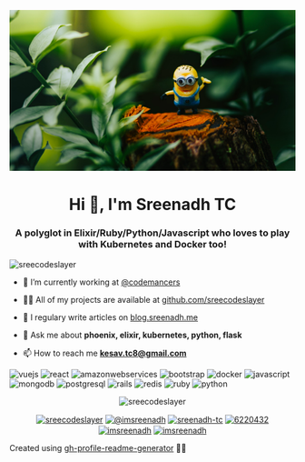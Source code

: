 <p align="center"> <img src="./minion-cover.png" alt="minion-and-banaaaanaaaaa"/></p>
<h1 align="center">Hi 👋, I'm Sreenadh TC</h1>
<h3
 align="center">A polyglot in Elixir/Ruby/Python/Javascript who loves
 to play with Kubernetes and Docker too!</h3>
<p align="left"> <img src="https://komarev.com/ghpvc/?username=sreecodeslayer" alt="sreecodeslayer" /> </p>

- 🔭 I’m currently working at [@codemancers](codemancers.com)

- 👨‍💻 All of my projects are available at [github.com/sreecodeslayer](https://github.com/sreecodeslayer)

- 📝 I regulary write articles on [blog.sreenadh.me](https://blog.sreenadh.me)

- 💬 Ask me about **phoenix, elixir, kubernetes, python, flask**

- 📫 How to reach me **kesav.tc8@gmail.com**

<p
 align="left"><img 
src="https://konpa.github.io/devicon/devicon.git/icons/vuejs/vuejs-original-wordmark.svg"
 alt="vuejs" width="20" height="20"/> <img 
src="https://konpa.github.io/devicon/devicon.git/icons/react/react-original-wordmark.svg"
 alt="react" width="20" height="20"/> <img 
src="https://konpa.github.io/devicon/devicon.git/icons/amazonwebservices/amazonwebservices-original-wordmark.svg"
 alt="amazonwebservices" width="20" height="20"/> <img 
src="https://konpa.github.io/devicon/devicon.git/icons/bootstrap/bootstrap-plain.svg"
 alt="bootstrap" width="20" height="20"/> <img 
src="https://konpa.github.io/devicon/devicon.git/icons/docker/docker-original-wordmark.svg"
 alt="docker" width="20" height="20"/> <img 
src="https://konpa.github.io/devicon/devicon.git/icons/javascript/javascript-original.svg"
 alt="javascript" width="20" height="20"/> <img 
src="https://konpa.github.io/devicon/devicon.git/icons/mongodb/mongodb-original-wordmark.svg"
 alt="mongodb" width="20" height="20"/> <img 
src="https://konpa.github.io/devicon/devicon.git/icons/postgresql/postgresql-original-wordmark.svg"
 alt="postgresql" width="20" height="20"/> <img 
src="https://konpa.github.io/devicon/devicon.git/icons/rails/rails-original-wordmark.svg"
 alt="rails" width="20" height="20"/> <img 
src="https://konpa.github.io/devicon/devicon.git/icons/redis/redis-original-wordmark.svg"
 alt="redis" width="20" height="20"/> <img 
src="https://konpa.github.io/devicon/devicon.git/icons/ruby/ruby-original-wordmark.svg"
 alt="ruby" width="20" height="20"/> <img 
src="https://konpa.github.io/devicon/devicon.git/icons/python/python-original-wordmark.svg"
 alt="python" width="20" height="20"/></p><p 
align="center"> <img 
src="https://github-readme-stats.vercel.app/api?username=sreecodeslayer&show_icons=true"
 alt="sreecodeslayer" /> </p>

<p align="center"> 
<a
 href="https://dev.to/sreecodeslayer" target="blank"><img 
align="center" 
src="https://cdn.jsdelivr.net/npm/simple-icons@3.0.1/icons/dev-dot-to.svg"
 alt="sreecodeslayer" height="20" width="20" /></a>
<a 
href="https://twitter.com/@imsreenadh" target="blank"><img 
align="center" 
src="https://cdn.jsdelivr.net/npm/simple-icons@3.0.1/icons/twitter.svg" 
alt="@imsreenadh" height="20" width="20" /></a>
<a 
href="https://linkedin.com/in/sreenadh-tc" target="blank"><img 
align="center" 
src="https://cdn.jsdelivr.net/npm/simple-icons@3.0.1/icons/linkedin.svg"
 alt="sreenadh-tc" height="20" width="20" /></a>
<a 
href="https://stackoverflow.com/users/6220432" target="blank"><img 
align="center" 
src="https://cdn.jsdelivr.net/npm/simple-icons@3.0.1/icons/stackoverflow.svg"
 alt="6220432" height="20" width="20" /></a>
<a 
href="https://fb.com/imsreenadh" target="blank"><img 
align="center" 
src="https://cdn.jsdelivr.net/npm/simple-icons@3.0.1/icons/facebook.svg"
 alt="imsreenadh" height="20" width="20" /></a>
<a 
href="https://instagram.com/imsreenadh" target="blank"><img 
align="center" 
src="https://cdn.jsdelivr.net/npm/simple-icons@3.0.1/icons/instagram.svg"
 alt="imsreenadh" height="20" width="20" /></a>
</p>


Created using [gh-profile-readme-generator](https://rahuldkjain.github.io/gh-profile-readme-generator/) 👏🏼
